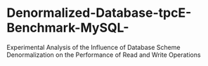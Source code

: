 # Denormalized-Database-tpcE-Benchmark-MySQL-

Experimental Analysis of the Influence of Database Scheme Denormalization on the Performance of Read and Write Operations
